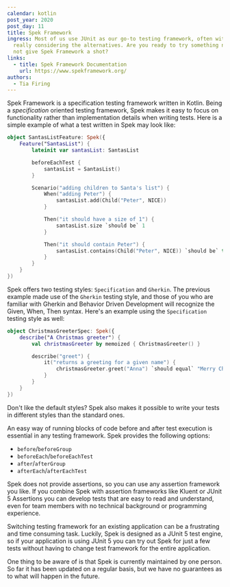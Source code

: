 ```yaml
---
calendar: kotlin
post_year: 2020
post_day: 11
title: Spek Framework
ingress: Most of us use JUnit as our go-to testing framework, often without
  really considering the alternatives. Are you ready to try something new? Why
  not give Spek Framework a shot?
links:
  - title: Spek Framework Documentation
    url: https://www.spekframework.org/
authors:
  - Tia Firing
---
```

Spek Framework is a specification testing framework written in Kotlin. Being a *specification* oriented testing framework, Spek makes it easy to focus on functionality rather than implementation details when writing tests. Here is a simple example of what a test written in Spek may look like: 

```kotlin
object SantasListFeature: Spek({
    Feature("SantasList") {
        lateinit var santasList: SantasList

        beforeEachTest {
    	    santasList = SantasList()
        }

        Scenario("adding children to Santa's list") {
            When("adding Peter") {
                santasList.add(Child("Peter", NICE))
            }

            Then("it should have a size of 1") {
                santasList.size `should be` 1
            }

            Then("it should contain Peter") {
                santasList.contains(Child("Peter", NICE)) `should be` true
            }
        }
    }
})
```

Spek offers two testing styles: `Specification` and `Gherkin`. The previous example made use of the `Gherkin` testing style, and those of you who are familiar with Gherkin and Behavior Driven Development will recognize the Given, When, Then syntax. Here's an example using the `Specification` testing style as well: 

```kotlin
object ChristmasGreeterSpec: Spek({
    describe("A Christmas greeter") {
        val christmasGreeter by memoized { ChristmasGreeter() }

        describe("greet") {
            it("returns a greeting for a given name") {
                christmasGreeter.greet("Anna") `should equal` "Merry Christmas, Anna!"
            }
        }
    }
})
```

Don't like the default styles? Spek also makes it possible to write your tests in different styles than the standard ones.

An easy way of running blocks of code before and after test execution is essential in any testing framework. Spek provides the following options: 

* `before`/`beforeGroup`
* `beforeEach`/`beforeEachTest`
* `after`/`afterGroup`
* `afterEach`/`afterEachTest`

Spek does not provide assertions, so you can use any assertion framework you like. If you combine Spek with assertion frameworks like Kluent or JUnit 5 Assertions you can develop tests that are easy to read and understand, even for team members with no technical background or programming experience. 

Switching testing framework for an existing application can be a frustrating and time consuming task. Luckily, Spek is designed as a JUnit 5 test engine, so if your application is using JUnit 5 you can try out Spek for just a few tests without having to change test framework for the entire application. 

One thing to be aware of is that Spek is currently maintained by one person. So far it has been updated on a regular basis, but we have no guarantees as to what will happen in the future. 